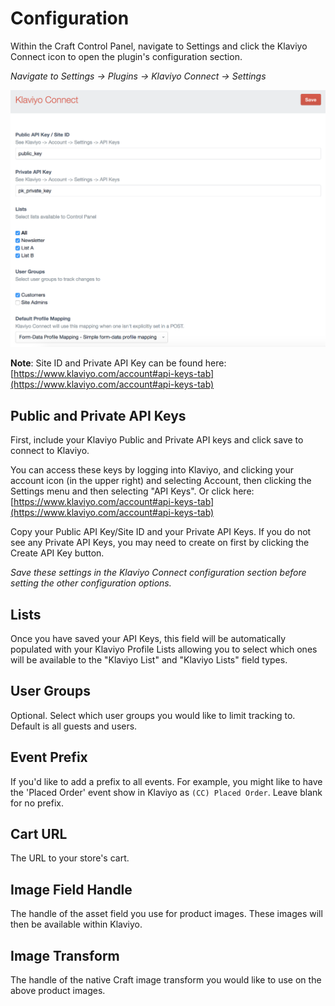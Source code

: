 # Configuration

Within the Craft Control Panel, navigate to Settings and click the Klaviyo Connect icon to open the plugin's configuration section.

*Navigate to Settings → Plugins → Klaviyo Connect → Settings*

![Configuration](./images/configuration.png)

**Note**: Site ID and Private API Key can be found here: [https://www.klaviyo.com/account#api-keys-tab](https://www.klaviyo.com/account#api-keys-tab)

## Public and Private API Keys

First, include your Klaviyo Public and Private API keys and click save to connect to Klaviyo.

You can access these keys by logging into Klaviyo, and clicking your account icon (in the upper right) and selecting Account, then clicking the Settings menu and then selecting "API Keys". Or click here: [https://www.klaviyo.com/account#api-keys-tab](https://www.klaviyo.com/account#api-keys-tab)

Copy your Public API Key/Site ID and your Private API Keys. If you do not see any Private API Keys, you may need to create on first by clicking the Create API Key button.

*Save these settings in the Klaviyo Connect configuration section before setting the other configuration options.*

## Lists

Once you have saved your API Keys, this field will be automatically populated with your Klaviyo Profile Lists allowing you to select which ones will be available to the "Klaviyo List" and "Klaviyo Lists" field types.

## User Groups

Optional. Select which user groups you would like to limit tracking to. Default is all guests and users.

## Event Prefix

If you'd like to add a prefix to all events. For example, you might like to have the 'Placed Order' event show in Klaviyo as `(CC) Placed Order`. Leave blank for no prefix.

## Cart URL

The URL to your store's cart.

## Image Field Handle

The handle of the asset field you use for product images. These images will then be available within Klaviyo.

## Image Transform

The handle of the native Craft image transform you would like to use on the above product images.
